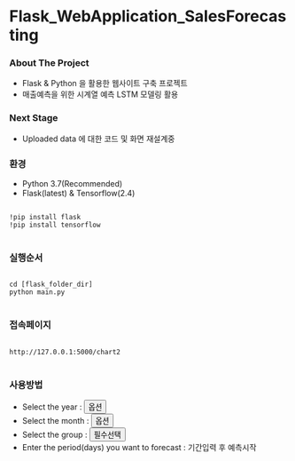 # Flask_WebApplication_SalesForecasting

### About The Project

- Flask & Python 을 활용한 웹사이트 구축 프로젝트  
- 매출예측을 위한 시계열 예측 LSTM 모델링 활용 

### Next Stage
- Uploaded data 에 대한 코드 및 화면 재설계중 



### 환경 
- Python 3.7(Recommended)
- Flask(latest) & Tensorflow(2.4) 
<pre>
<code>
!pip install flask
!pip install tensorflow
</code>
</pre>

### 실행순서
<pre>
<code>
cd [flask_folder_dir]
python main.py  
</code>
</pre>

### 접속페이지 
<pre>
<code>
http://127.0.0.1:5000/chart2
</code>
</pre>

### 사용방법
- Select the year : <button> 옵션
- Select the month : <button> 옵션
- Select the group : <button> 필수선택
- Enter the period(days) you want to forecast : <period> 기간입력 후 예측시작  

